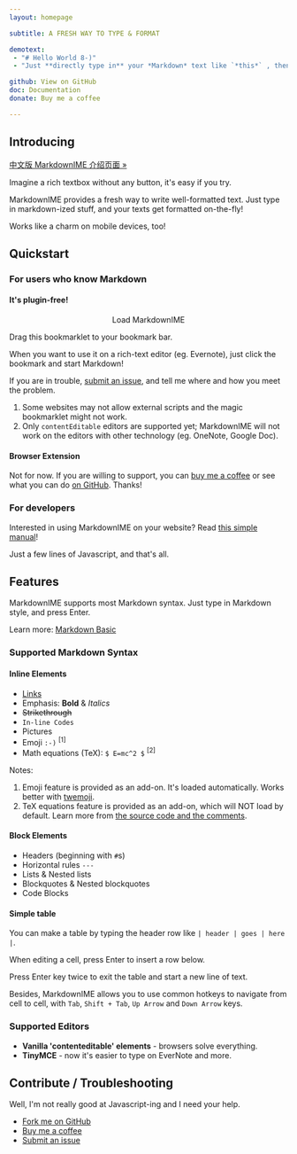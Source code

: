 ```yaml
---
layout: homepage

subtitle: A FRESH WAY TO TYPE & FORMAT

demotext:
 - "# Hello World 8-)"
 - "Just **directly type in** your *Markdown* text like `*this*` , then press Enter or Space."

github: View on GitHub
doc: Documentation
donate: Buy me a coffee

---
```


<script>
var ua_langs = navigator.languages.slice();
var ua_lang;
if (window.location.search !== "?ncr")
while (ua_lang = ua_langs.shift()) {
    if (/^(zh)$/.test(ua_lang)) {
        window.location.href = "./index." + ua_lang + ".html";
        break;
    }
}
</script>

## Introducing

[中文版 MarkdownIME 介绍页面 »](./index.zh.html)

Imagine a rich textbox without any button, it's easy if you try.

MarkdownIME provides a fresh way to write well-formatted text. Just type in markdown-ized stuff, and your texts get formatted on-the-fly!

Works like a charm on mobile devices, too!

## Quickstart

### For users who know Markdown

#### It's plugin-free!

<p style="text-align:center"><a title="Load MarkdownIME" class="button" id="bookmarklet">Load MarkdownIME</a></p>

Drag this bookmarklet to your bookmark bar.

When you want to use it on a rich-text editor (eg. Evernote), just click the bookmark and start Markdown!

If you are in trouble, [submit an issue](https://github.com/laobubu/MarkdownIME/issues/new), and tell me where and how you meet the problem.

1.  Some websites may not allow external scripts and the magic bookmarklet might not work.
2.  Only `contentEditable` editors are supported yet; MarkdownIME will not work on the editors with other technology (eg. OneNote, Google Doc).

#### Browser Extension

Not for now. If you are willing to support, you can [buy me a coffee](//laobubu.net/donate.html) or see what you can do [on GitHub](https://github.com/laobubu/MarkdownIME). Thanks!

### For developers

Interested in using MarkdownIME on your website? Read [this simple manual](manual.html)!

Just a few lines of Javascript, and that's all.

## Features

MarkdownIME supports most Markdown syntax. Just type in Markdown style, and press Enter.

Learn more: [Markdown Basic](https://help.github.com/articles/markdown-basics/)

### Supported Markdown Syntax

#### Inline Elements

*   [Links](http://laobubu.net)
*   Emphasis: **Bold** & *Italics*
*   ~~Strikethrough~~
*   `In-line Codes`
*   Pictures
*   Emoji `:-)` <sup>[1]</sup>
*   Math equations (TeX): `$ E=mc^2 $` <sup>[2]</sup>

Notes:

1.  Emoji feature is provided as an add-on. It's loaded automatically. Works better with [twemoji](https://github.com/twitter/twemoji).
2.  TeX equations feature is provided as an add-on, which will NOT load by default. Learn more from [the source code and the comments](https://github.com/laobubu/MarkdownIME/blob/master/src/Addon/MathAddon.ts).

#### Block Elements

*   Headers (beginning with `#`s)
*   Horizontal rules `---`
*   Lists & Nested lists
*   Blockquotes & Nested blockquotes
*   Code Blocks

#### Simple table

You can make a table by typing the header row like `| header | goes | here |`.

When editing a cell, press Enter to insert a row below.

Press Enter key twice to exit the table and start a new line of text.

Besides, MarkdownIME allows you to use common hotkeys to navigate from cell to cell, with `Tab`, `Shift + Tab`, `Up Arrow` and `Down Arrow` keys.

### Supported Editors

*   **Vanilla 'contenteditable' elements** - browsers solve everything.
*   **TinyMCE** - now it's easier to type on EverNote and more.

## Contribute / Troubleshooting

Well, I'm not really good at Javascript-ing and I need your help.

*   [Fork me on GitHub](https://github.com/laobubu/MarkdownIME)
*   [Buy me a coffee](//laobubu.net/donate.html)
*   [Submit an issue](https://github.com/laobubu/MarkdownIME/issues/new)

